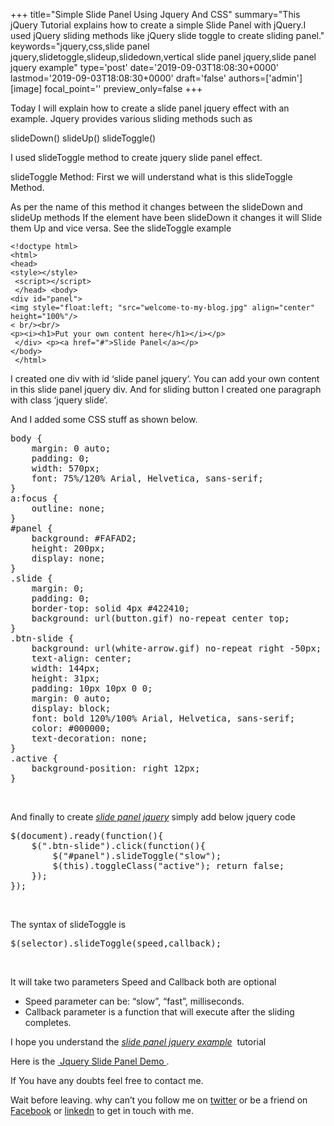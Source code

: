 +++
title="Simple Slide Panel Using Jquery And CSS"
summary="This jQuery Tutorial explains how to create a simple Slide Panel with jQuery.I used jQuery sliding methods like jQuery slide toggle to create sliding panel."
keywords="jquery,css,slide panel jquery,slidetoggle,slideup,slidedown,vertical slide panel jquery,slide panel jquery example"
type='post'
date='2019-09-03T18:08:30+0000'
lastmod='2019-09-03T18:08:30+0000'
draft='false'
authors=['admin']
[image]
focal_point=''
preview_only=false
+++

Today I will explain how to create a slide panel jquery effect with an example. Jquery provides various sliding methods such as

slideDown()
slideUp()
slideToggle()

I used slideToggle method to create  jquery slide panel effect.

slideToggle Method:
First we will understand what is this slideToggle Method.

As per the name of this method it changes between the slideDown and slideUp methods
If the element have been slideDown it changes it will Slide them Up and vice versa.
See the  slideToggle example

```
<!doctype html>
<html> 
<head> 
<style></style>
 <script></script>
 </head> <body> 
<div id="panel"> 
<img style="float:left; "src="welcome-to-my-blog.jpg" align="center" height="100%"/>
< br/><br/>
<p><i><h1>Put your own content here</h1></i></p>
 </div> <p><a href="#">Slide Panel</a></p> 
</body>
 </html>
``` 

I created one div with id ‘slide panel jquery‘.
You can add your own content in this slide panel jquery div.
And for sliding button I created one paragraph with class ‘jquery slide‘.

And I added some CSS stuff as shown below.


<pre>body {
	margin: 0 auto;
	padding: 0;
	width: 570px;
	font: 75%/120% Arial, Helvetica, sans-serif;
}
a:focus {
	outline: none;
}
#panel {
	background: #FAFAD2;
	height: 200px;
	display: none;
}
.slide {
	margin: 0;
	padding: 0;
	border-top: solid 4px #422410;
	background: url(button.gif) no-repeat center top;
}
.btn-slide {
	background: url(white-arrow.gif) no-repeat right -50px;
	text-align: center;
	width: 144px;
	height: 31px;
	padding: 10px 10px 0 0;
	margin: 0 auto;
	display: block;
	font: bold 120%/100% Arial, Helvetica, sans-serif;
	color: #000000;
	text-decoration: none;
}
.active {
	background-position: right 12px;
}</pre>

&nbsp;

And finally to create <span style="text-decoration: underline;"><em>slide panel jquery</em></span>&nbsp;simply add below jquery code

<pre>$(document).ready(function(){
	$(".btn-slide").click(function(){
		$("#panel").slideToggle("slow");
		$(this).toggleClass("active"); return false;
	});
});</pre>

&nbsp;

The syntax of slideToggle is

<pre>$(selector).slideToggle(speed,callback);</pre>

&nbsp;

It will take two parameters Speed and Callback both are optional

<ul><li>Speed parameter can be: “slow”, “fast”, milliseconds.</li><li>Callback parameter is a function that will execute after the sliding completes.</li></ul>

I hope you understand the <span style="text-decoration: underline;"><em>slide panel jquery example</em></span><em>&nbsp;</em> tutorial

Here is the <a title="Jquery Slide panel demo" href="https://www.arungudelli.com/Tools/HTML5/SlidePanel/JquerySlidePanelDemo.htm" target="_blank" rel="noopener">&nbsp;Jquery Slide Panel Demo </a>.

If You have any doubts feel free to contact me.

Wait before leaving.
why can’t you follow me on <a href="https://twitter.com/arungudelli" target="_blank" rel="noopener">twitter</a> or be a friend on <a href="https://www.facebook.com/gudelliArun" target="_blank" rel="noopener">Facebook</a> or  <a href="https://www.linkedin.com/in/arungudelli/" target="_blank" rel="noopener">linkedn</a> to get in touch with me.









